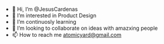- 👋 Hi, I’m @JesusCardenas
- 👀 I’m interested in Product Design
- 🌱 I’m continuosly learning
- 💞️ I’m looking to collaborate on ideas with amazxing people
- 📫 How to reach me atomicyard@gmail.com

<!---
JesusCardenas/JesusCardenas is a ✨ special ✨ repository because its `README.md` (this file) appears on your GitHub profile.
You can click the Preview link to take a look at your changes.
--->

